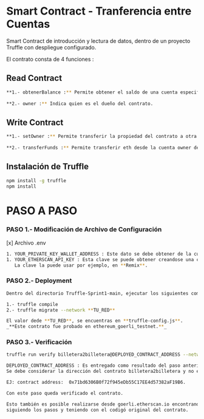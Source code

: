 # Smart Contract - Tranferencia entre Cuentas

Smart Contract de introducción y lectura de datos, dentro de un proyecto Truffle con despliegue configurado.

El contrato consta de 4 funciones :

## **Read Contract**
```sh
**1.- obtenerBalance :** Permite obtener el saldo de una cuenta especifica.
 
**2.- owner :** Indica quien es el dueño del contrato.
```

## Write Contract
```sh
**1.- setOwner :** Permite transferir la propiedad del contrato a otra cuenta en wei.
 
**2.- transferFunds :** Permite transferir eth desde la cuenta owner del contrato a otra que se defina.
```


## Instalación de Truffle
```sh
npm install -g truffle
npm install
```

# PASO A PASO

### PASO 1.- Modificación de Archivo de Configuración 
[x] Archivo .env
```sh
1. YOUR_PRIVATE_KEY_WALLET_ADDRESS : Este dato se debe obtener de la cuenta que se utilizara para desplegar el contrato.
1. YOUR_ETHERSCAN_API_KEY : Esta clave se puede obtener creandose una cuenta en https://etherscan.io/.
   La clave la puede usar por ejemplo, en **Remix**.
```

### PASO 2.- Deployment
```sh
Dentro del directorio Truffle-Sprint1-main, ejecutar los siguientes comandos 

1.- truffle compile
2.- truffle migrate --network **TU_RED**

El valor dede **TU_RED**, se encuentras en **truffle-config.js**.
_**Este contrato fue probado en ethereum_goerli_testnet.**_
```

### PASO 3.- Verificación
```sh
truffle run verify billetera2billetera@DEPLOYED_CONTRACT_ADDRESS --network TU_RED

DEPLOYED_CONTRACT_ADDRESS : Es entregado como resultado del paso anterior.
Se debe considerar la dirección del contrato billetera2billetera y no el Migrations.

EJ: contract address:  0x71bd6306B0f72f945eDb55C17EE4d57382aF19B6.

Con este paso queda verificado el contrato.

Esto también es posible realizarse desde goerli.etherscan.io encontrando el contrato,
siguiendo los pasos y teniendo con el codigó original del contrato.

```
